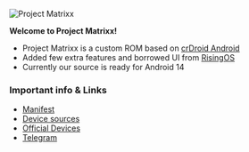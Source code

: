 ![Project Matrixx](https://i.postimg.cc/LhFYdz13/Banner-Logo-Header.png)

**Welcome to Project Matrixx!**

- Project Matrixx is a custom ROM based on [crDroid Android](https://github.com/crdroidandroid)
- Added few extra features and borrowed UI from [RisingOS](https://github.com/RisingTechOSS)
- Currently our source is ready for Android 14

### Important info & Links

- [Manifest](https://github.com/ProjectMatrixx/android)
- [Device sources](https://github.com/Matrixx-Devices)
- [Official Devices](https://matrixx-devices.github.io/devices.html)
- [Telegram](https://t.me/matrixx_community)
